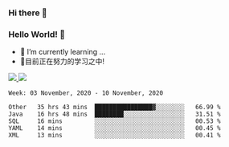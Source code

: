 ### Hi there 👋
### Hello World! 🙌

- 🌱 I’m currently learning ...
- 📖目前正在努力的学习之中!

<a href="https://github.com/anuraghazra/github-readme-stats">
  <img src="https://github-readme-stats.vercel.app/api?username=keyboardWithDream&show_icons=true&repo=github-readme-stats" />
</a>
<a href="https://github.com/anuraghazra/convoychat">
  <img src="https://github-readme-stats.vercel.app/api/top-langs/?username=keyboardWithDream&layout=compact&repo=convoychat" />
</a>



<!--START_SECTION:waka-->
```text
Week: 03 November, 2020 - 10 November, 2020

Other   35 hrs 43 mins  ████████████████▓░░░░░░░░   66.99 % 
Java    16 hrs 48 mins  ████████░░░░░░░░░░░░░░░░░   31.51 % 
SQL     16 mins         ░░░░░░░░░░░░░░░░░░░░░░░░░   00.53 % 
YAML    14 mins         ░░░░░░░░░░░░░░░░░░░░░░░░░   00.45 % 
XML     13 mins         ░░░░░░░░░░░░░░░░░░░░░░░░░   00.41 % 
```
<!--END_SECTION:waka-->

